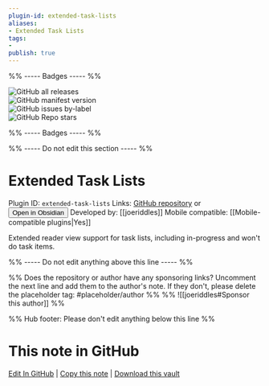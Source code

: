 ```yaml
---
plugin-id: extended-task-lists
aliases:
- Extended Task Lists
tags: 
- 
publish: true
---
```


%% ----- Badges ----- %%

![GitHub all releases](https://img.shields.io/github/downloads/joeriddles/extended-task-lists/total?color=573E7A&logo=github&style=for-the-badge)   
![GitHub manifest version](https://img.shields.io/github/manifest-json/v/joeriddles/extended-task-lists?color=573E7A&logo=github&style=for-the-badge)   
![GitHub issues by-label](https://img.shields.io/github/issues/joeriddles/extended-task-lists/help%20wanted?color=573E7A&logo=github&style=for-the-badge)   
![GitHub Repo stars](https://img.shields.io/github/stars/joeriddles/extended-task-lists?color=573E7A&logo=github&style=for-the-badge)

%% ----- Badges ----- %%

%% ----- Do not edit this section ----- %%

# Extended Task Lists

Plugin ID: `extended-task-lists`
Links: [GitHub repository](https://github.com/joeriddles/extended-task-lists) or [<button id=HH>Open in Obsidian</button>](obsidian://show-plugin?id=extended-task-lists)
Developed by: [[joeriddles]]
Mobile compatible: [[Mobile-compatible plugins|Yes]]

Extended reader view support for task lists, including in-progress and won't do task items.

%% ----- Do not edit anything above this line ----- %% 

%% Does the repository or author have any sponsoring links? Uncomment the next line and add them to the author's note. If they don't, please delete the placeholder tag: #placeholder/author %%
%% ![[joeriddles#Sponsor this author]] %%

%% Hub footer: Please don't edit anything below this line %%

# This note in GitHub

<span class="git-footer">[Edit In GitHub](https://github.dev/obsidian-community/obsidian-hub/blob/main/02%20-%20Community%20Expansions/02.05%20All%20Community%20Expansions/Plugins/extended-task-lists.md "git-hub-edit-note") | [Copy this note](https://raw.githubusercontent.com/obsidian-community/obsidian-hub/main/02%20-%20Community%20Expansions/02.05%20All%20Community%20Expansions/Plugins/extended-task-lists.md "git-hub-copy-note") | [Download this vault](https://github.com/obsidian-community/obsidian-hub/archive/refs/heads/main.zip "git-hub-download-vault") </span>
